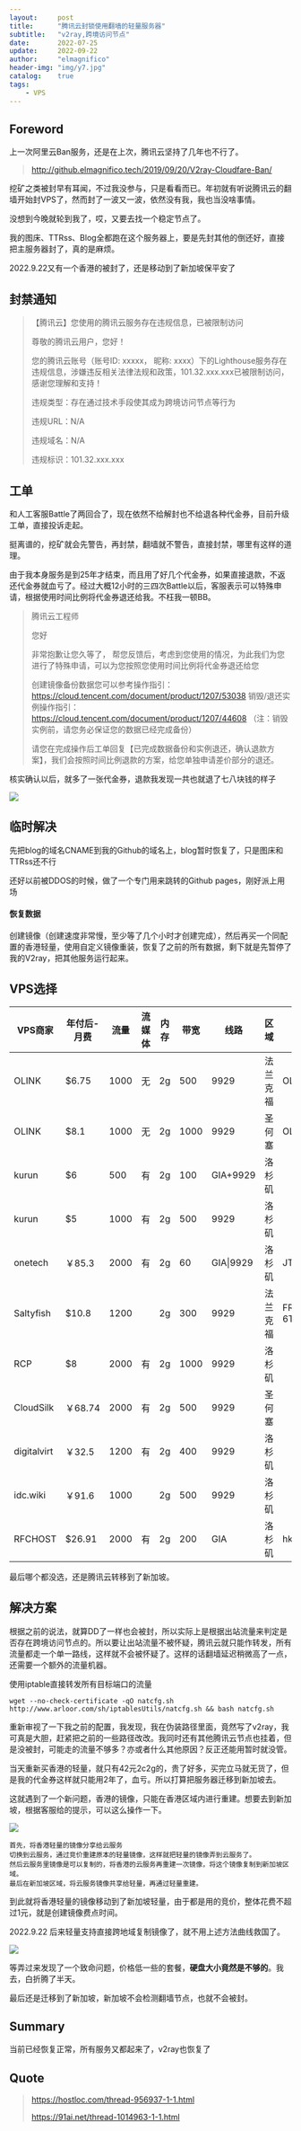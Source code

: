 ```yaml
---
layout:     post
title:      "腾讯云封锁使用翻墙的轻量服务器"
subtitle:   "v2ray,跨境访问节点"
date:       2022-07-25
update:     2022-09-22
author:     "elmagnifico"
header-img: "img/y7.jpg"
catalog:    true
tags:
    - VPS
---
```


## Foreword

上一次阿里云Ban服务，还是在上次，腾讯云坚持了几年也不行了。

> http://github.elmagnifico.tech/2019/09/20/V2ray-Cloudfare-Ban/

挖矿之类被封早有耳闻，不过我没参与，只是看看而已。年初就有听说腾讯云的翻墙开始封VPS了，然而封了一波又一波，依然没有我，我也当没啥事情。

没想到今晚就轮到我了，哎，又要去找一个稳定节点了。

我的图床、TTRss、Blog全都跑在这个服务器上，要是先封其他的倒还好，直接把主服务器封了，真的是麻烦。

2022.9.22又有一个香港的被封了，还是移动到了新加坡保平安了



## 封禁通知

> 【腾讯云】您使用的腾讯云服务存在违规信息，已被限制访问
>
> 尊敬的腾讯云用户，您好！
>
> 您的腾讯云账号（账号ID: xxxxx， 昵称: xxxx）下的Lighthouse服务存在违规信息，涉嫌违反相关法律法规和政策，101.32.xxx.xxx已被限制访问，感谢您理解和支持！
>
> 违规类型：存在通过技术手段使其成为跨境访问节点等行为
>
> 违规URL：N/A
>
> 违规域名：N/A
>
> 违规标识：101.32.xxx.xxx



## 工单

和人工客服Battle了两回合了，现在依然不给解封也不给退各种代金券，目前升级工单，直接投诉走起。

挺离谱的，挖矿就会先警告，再封禁，翻墙就不警告，直接封禁，哪里有这样的道理。



由于我本身服务是到25年才结束，而且用了好几个代金券，如果直接退款，不返还代金券就血亏了。经过大概12小时的三四次Battle以后，客服表示可以特殊申请，根据使用时间比例将代金券退还给我。不枉我一顿BB。



>
>腾讯云工程师
>
>您好
>
>非常抱歉让您久等了， 帮您反馈后，考虑到您使用的情况，为此我们为您进行了特殊申请，可以为您按照您使用时间比例将代金券退还给您
>
>创建镜像备份数据您可以参考操作指引：https://cloud.tencent.com/document/product/1207/53038 
>销毁/退还实例操作指引：https://cloud.tencent.com/document/product/1207/44608 
>（注：销毁实例前，请您务必保证您的数据已经完成备份）
>
>请您在完成操作后工单回复【已完成数据备份和实例退还，确认退款方案】，我们会按照时间比例退款的方案，给您单独申请差价部分的退还。



核实确认以后，就多了一张代金券，退款我发现一共也就退了七八块钱的样子

![](https://img.elmagnifico.tech/static/upload/elmagnifico/202207261848740.png)



## 临时解决

先把blog的域名CNAME到我的Github的域名上，blog暂时恢复了，只是图床和TTRss还不行

还好以前被DDOS的时候，做了一个专门用来跳转的Github pages，刚好派上用场



#### 恢复数据

创建镜像（创建速度非常慢，至少等了几个小时才创建完成），然后再买一个同配置的香港轻量，使用自定义镜像重装，恢复了之前的所有数据，剩下就是先暂停了我的V2ray，把其他服务运行起来。



## VPS选择

| VPS商家     | 年付后-月费 | 流量 | 流媒体 | 内存 | 带宽 | 线路      | 区域     | 优惠码           | 备注   |
| ----------- | ----------- | ---- | ------ | ---- | ---- | --------- | -------- | ---------------- | ------ |
| OLINK       | $6.75       | 1000 | 无     | 2g   | 500  | 9929      | 法兰克福 | OLINK            |        |
| OLINK       | $8.1        | 1000 | 无     | 2g   | 1000 | 9929      | 圣何塞   | OLINK            |        |
| kurun       | $6          | 500  | 有     | 2g   | 100  | GIA+9929  | 洛杉矶   |                  | 无货   |
| kurun       | $5          | 1000 | 有     | 2g   | 500  | 9929      | 洛杉矶   |                  | 二手   |
| onetech     | ￥85.3      | 2000 | 有     | 2g   | 60   | GIA\|9929 | 洛杉矶   | JTZF5HFT         |        |
| Saltyfish   | $10.8       | 1200 |        | 2g   | 300  | 9929      | 法兰克福 | FRA-P-6TKVY2A6DW | 无货   |
| RCP         | $8          | 2000 | 有     | 2g   | 1000 | 9929      | 洛杉矶   |                  | 无货   |
| CloudSilk   | ￥68.74     | 2000 | 有     | 2g   | 500  | 9929      | 圣何塞   |                  |        |
| digitalvirt | ￥32.5      | 1200 | 有     | 2g   | 400  | 9929      | 洛杉矶   |                  | 新商家 |
| idc.wiki    | ￥91.6      | 1000 |        | 2g   | 500  | 9929      | 洛杉矶   |                  |        |
| RFCHOST     | $26.91      | 2000 | 有     | 2g   | 200  | GIA       | 洛杉矶   | hkg3openup       |        |

最后哪个都没选，还是腾讯云转移到了新加坡。



## 解决方案

根据之前的说法，就算DD了一样也会被封，所以实际上是根据出站流量来判定是否存在跨境访问节点的。所以要让出站流量不被怀疑，腾讯云就只能作转发，所有流量都走一个单一路线，这样就不会被怀疑了。这样的话翻墙延迟稍微高了一点，还需要一个额外的流量机器。



使用iptable直接转发所有目标端口的流量

```
wget --no-check-certificate -qO natcfg.sh http://www.arloor.com/sh/iptablesUtils/natcfg.sh && bash natcfg.sh
```



重新审视了一下我之前的配置，我发现，我在伪装路径里面，竟然写了v2ray，我可真是大胆，赶紧把之前的一些路径改改。我同时还有其他腾讯云节点也挂着，但是没被封，可能走的流量不够多？亦或者什么其他原因？反正还能用暂时就没管。



当天重新买香港的轻量，就只有42元2c2g的，贵了好多，买完立马就无货了，但是我的代金券这样就只能用2年了，血亏。所以打算把服务器迁移到新加坡去。

这就遇到了一个新问题，香港的镜像，只能在香港区域内进行重建。想要去到新加坡，根据客服给的提示，可以这么操作一下。

![](https://img.elmagnifico.tech/static/upload/elmagnifico/202208011829224.png)

```
首先，将香港轻量的镜像分享给云服务
切换到云服务，通过竞价重建原本的轻量镜像，这样就把轻量的镜像弄到云服务了。
然后云服务里镜像是可以复制的，将香港的云服务再重建一次镜像，将这个镜像复制到新加坡区域。
最后在新加坡区域，将云服务镜像共享给轻量，再通过轻量重建。
```

到此就将香港轻量的镜像移动到了新加坡轻量，由于都是用的竞价，整体花费不超过1元，就是创建镜像费点时间。

2022.9.22 后来轻量支持直接跨地域复制镜像了，就不用上述方法曲线救国了。



![](https://img.elmagnifico.tech/static/upload/elmagnifico/202208011829030.png)

等弄过来发现了一个致命问题，价格低一些的套餐，**硬盘大小竟然是不够的**。我去，白折腾了半天。



最后还是迁移到了新加坡，新加坡不会检测翻墙节点，也就不会被封。



## Summary

当前已经恢复正常，所有服务又都起来了，v2ray也恢复了



## Quote

> https://hostloc.com/thread-956937-1-1.html
>
> https://91ai.net/thread-1014963-1-1.html
